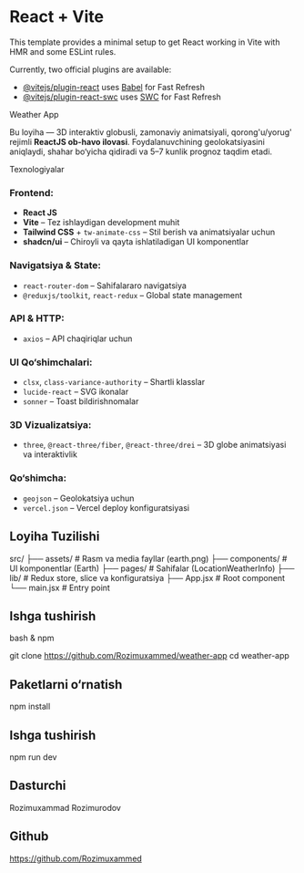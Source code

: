# React + Vite

This template provides a minimal setup to get React working in Vite with HMR and some ESLint rules.

Currently, two official plugins are available:

- [@vitejs/plugin-react](https://github.com/vitejs/vite-plugin-react/blob/main/packages/plugin-react/README.md) uses [Babel](https://babeljs.io/) for Fast Refresh
- [@vitejs/plugin-react-swc](https://github.com/vitejs/vite-plugin-react-swc) uses [SWC](https://swc.rs/) for Fast Refresh


Weather App

Bu loyiha — 3D interaktiv globusli, zamonaviy animatsiyali, qorong'u/yorug' rejimli **ReactJS ob-havo ilovasi**. Foydalanuvchining geolokatsiyasini aniqlaydi, shahar bo‘yicha qidiradi va 5–7 kunlik prognoz taqdim etadi.


Texnologiyalar

### Frontend:

- **React JS**
- **Vite** – Tez ishlaydigan development muhit
- **Tailwind CSS** + `tw-animate-css` – Stil berish va animatsiyalar uchun
- **shadcn/ui** – Chiroyli va qayta ishlatiladigan UI komponentlar

### Navigatsiya & State:

- `react-router-dom` – Sahifalararo navigatsiya
- `@reduxjs/toolkit`, `react-redux` – Global state management

### API & HTTP:
- `axios` – API chaqiriqlar uchun

### UI Qo‘shimchalari:
- `clsx`, `class-variance-authority` – Shartli klasslar
- `lucide-react` – SVG ikonalar
- `sonner` – Toast bildirishnomalar

### 3D Vizualizatsiya:
- `three`, `@react-three/fiber`, `@react-three/drei` – 3D globe animatsiyasi va interaktivlik


### Qo‘shimcha:
- `geojson` – Geolokatsiya uchun
- `vercel.json` – Vercel deploy konfiguratsiyasi

##  Loyiha Tuzilishi

src/
├── assets/ # Rasm va media fayllar (earth.png)
├── components/ # UI komponentlar (Earth)
├── pages/ # Sahifalar (LocationWeatherInfo)
├── lib/ # Redux store, slice va konfiguratsiya
├── App.jsx # Root component
└── main.jsx # Entry point


##  Ishga tushirish

bash & npm

git clone https://github.com/Rozimuxammed/weather-app
cd weather-app


##  Paketlarni o‘rnatish

npm install

##  Ishga tushirish

npm run dev


##  Dasturchi 

Rozimuxammad Rozimurodov

##  Github

https://github.com/Rozimuxammed

